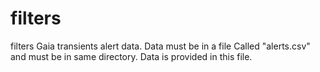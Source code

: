 # filters
filters Gaia transients alert data. Data must be in a file Called "alerts.csv" and must be in same directory. Data is provided in this file.
